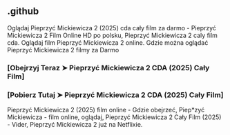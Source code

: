 ## .github

Oglądaj Pieprzyć Mickiewicza 2 (2025) cda cały film za darmo - Pieprzyć Mickiewicza 2 Film Online HD po polsku, Pieprzyć Mickiewicza 2 caly film cda. Oglądaj film Pieprzyć Mickiewicza 2 online. Gdzie można oglądać Pieprzyć Mickiewicza 2 filmy za Darmo

### [Obejrzyj Teraz ➤ Pieprzyć Mickiewicza 2 CDA (2025) Cały Film]

### [Pobierz Tutaj ➤ Pieprzyć Mickiewicza 2 CDA (2025) Cały Film]

Pieprzyć Mickiewicza 2 (2025) film online - Gdzie obejrzeć, Piep*zyć Mickiewicza - film online, oglądaj, Pieprzyć Mickiewicza 2 Cały Film (2025) - Vider, Pieprzyć Mickiewicza 2 już na Netflixie.
